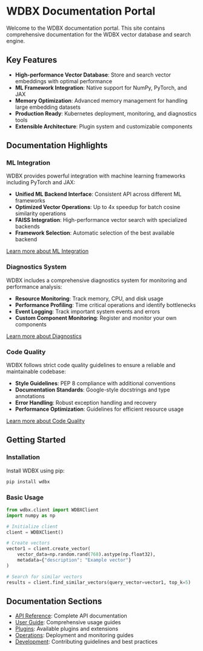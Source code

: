 # WDBX Documentation Portal

Welcome to the WDBX documentation portal. This site contains comprehensive documentation for the WDBX vector database and search engine.

## Key Features

- **High-performance Vector Database**: Store and search vector embeddings with optimal performance
- **ML Framework Integration**: Native support for NumPy, PyTorch, and JAX
- **Memory Optimization**: Advanced memory management for handling large embedding datasets
- **Production Ready**: Kubernetes deployment, monitoring, and diagnostics tools
- **Extensible Architecture**: Plugin system and customizable components

## Documentation Highlights

### ML Integration

WDBX provides powerful integration with machine learning frameworks including PyTorch and JAX:

- **Unified ML Backend Interface**: Consistent API across different ML frameworks
- **Optimized Vector Operations**: Up to 4x speedup for batch cosine similarity operations
- **FAISS Integration**: High-performance vector search with specialized backends
- **Framework Selection**: Automatic selection of the best available backend

[Learn more about ML Integration](ML_INTEGRATION.html)

### Diagnostics System

WDBX includes a comprehensive diagnostics system for monitoring and performance analysis:

- **Resource Monitoring**: Track memory, CPU, and disk usage
- **Performance Profiling**: Time critical operations and identify bottlenecks
- **Event Logging**: Track important system events and errors
- **Custom Component Monitoring**: Register and monitor your own components

[Learn more about Diagnostics](diagnostics.html)

### Code Quality

WDBX follows strict code quality guidelines to ensure a reliable and maintainable codebase:

- **Style Guidelines**: PEP 8 compliance with additional conventions
- **Documentation Standards**: Google-style docstrings and type annotations
- **Error Handling**: Robust exception handling and recovery
- **Performance Optimization**: Guidelines for efficient resource usage

[Learn more about Code Quality](CODE_QUALITY.html)

## Getting Started

### Installation

Install WDBX using pip:

```bash
pip install wdbx
```

### Basic Usage

```python
from wdbx.client import WDBXClient
import numpy as np

# Initialize client
client = WDBXClient()

# Create vectors
vector1 = client.create_vector(
    vector_data=np.random.rand(768).astype(np.float32),
    metadata={"description": "Example vector"}
)

# Search for similar vectors
results = client.find_similar_vectors(query_vector=vector1, top_k=5)
```

## Documentation Sections

- [API Reference](api/index.html): Complete API documentation
- [User Guide](guide/index.html): Comprehensive usage guides
- [Plugins](plugins/index.html): Available plugins and extensions
- [Operations](operations/index.html): Deployment and monitoring guides
- [Development](development/index.html): Contributing guidelines and best practices 